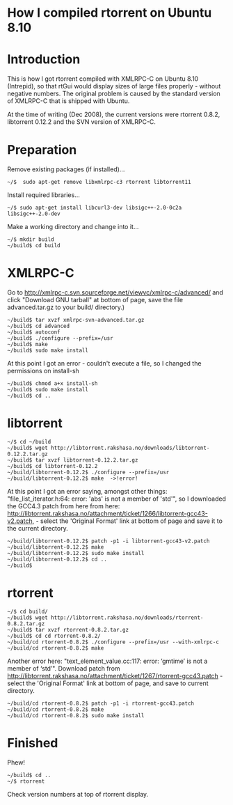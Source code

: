 # How I compiled rtorrent on Ubuntu 8.10

# Introduction #

This is how I got rtorrent compiled with XMLRPC-C on Ubuntu 8.10 (Intrepid), so that rtGui would display sizes of large files properly - without negative numbers.  The original problem is caused by the standard version of XMLRPC-C that is shipped with Ubuntu.

At the time of writing (Dec 2008), the current versions were rtorrent 0.8.2, libtorrent 0.12.2 and the SVN version of XMLRPC-C.

# Preparation #

Remove existing packages (if installed)...
```
~/$  sudo apt-get remove libxmlrpc-c3 rtorrent libtorrent11
```
Install required libraries...
```
~/$ sudo apt-get install libcurl3-dev libsigc++-2.0-0c2a libsigc++-2.0-dev 
```
Make a working directory and change into it...
```
~/$ mkdir build
~/build$ cd build
```


# XMLRPC-C #

Go to http://xmlrpc-c.svn.sourceforge.net/viewvc/xmlrpc-c/advanced/ and click "Download GNU tarball" at bottom of page, save the file advanced.tar.gz to your build/ directory.)
```
~/build$ tar xvzf xmlrpc-svn-advanced.tar.gz
~/build$ cd advanced
~/build$ autoconf
~/build$ ./configure --prefix=/usr
~/build$ make
~/build$ sudo make install
```
At this point I got an error - couldn't execute a file, so I changed the permissions on install-sh
```
~/build$ chmod a+x install-sh
~/build$ sudo make install
~/build$ cd ..
```


# libtorrent #
```
~/$ cd ~/build
~/build$ wget http://libtorrent.rakshasa.no/downloads/libtorrent-0.12.2.tar.gz
~/build$ tar xvzf libtorrent-0.12.2.tar.gz
~/build$ cd libtorrent-0.12.2
~/build/libtorrent-0.12.2$ ./configure --prefix=/usr
~/build/libtorrent-0.12.2$ make  ->!error!
```
At this point I got an error saying, amongst other things: "file\_list\_iterator.h:64: error: 'abs' is not a member of 'std'", so I downloaded the GCC4.3 patch from here from here: http://libtorrent.rakshasa.no/attachment/ticket/1266/libtorrent-gcc43-v2.patch, - select the 'Original Format' link at bottom of page and save it to the current directory.
```
~/build/libtorrent-0.12.2$ patch -p1 -i libtorrent-gcc43-v2.patch
~/build/libtorrent-0.12.2$ make
~/build/libtorrent-0.12.2$ sudo make install
~/build/libtorrent-0.12.2$ cd ..
~/build$ 
```


# rtorrent #
```
~/$ cd build/
~/build$ wget http://libtorrent.rakshasa.no/downloads/rtorrent-0.8.2.tar.gz
~/build$ tar xvzf rtorrent-0.8.2.tar.gz
~/build$ cd cd rtorrent-0.8.2/
~/build/cd rtorrent-0.8.2$ ./configure --prefix=/usr --with-xmlrpc-c 
~/build/cd rtorrent-0.8.2$ make 
```
Another error here: "text\_element\_value.cc:117: error: ‘gmtime’ is not a member of ‘std’".  Download patch from http://libtorrent.rakshasa.no/attachment/ticket/1267/rtorrent-gcc43.patch - select the 'Original Format' link at bottom of page, and save to current directory.
```
~/build/cd rtorrent-0.8.2$ patch -p1 -i rtorrent-gcc43.patch
~/build/cd rtorrent-0.8.2$ make
~/build/cd rtorrent-0.8.2$ sudo make install
```


# Finished #
Phew!
```
~/build$ cd ..
~/$ rtorrent 
```
Check version numbers at top of rtorrent display.